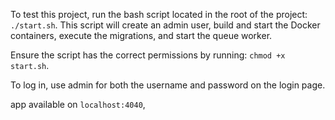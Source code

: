 To test this project, run the bash script located in the root of the project: `./start.sh`. This script will create an admin user, build and start the Docker containers, execute the migrations, and start the queue worker.

Ensure the script has the correct permissions by running: `chmod +x start.sh`.

To log in, use admin for both the username and password on the login page.

app available on `localhost:4040`, 
